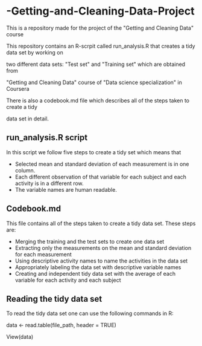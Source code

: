 # -Getting-and-Cleaning-Data-Project
This is a repository made for the project of the "Getting and Cleaning Data" course  

This repository contains an R-scrpit called run_analysis.R that creates a tidy data set by working on

two different data sets: "Test set" and "Training set" which are obtained from 

"Getting and Cleaning Data" course of "Data science specialization" in Coursera

There is also a codebook.md file which describes all of the steps taken to create a tidy 

data set in detail.

## run_analysis.R script
In this script we follow five steps to create a tidy set which means that
* Selected mean and standard deviation of each measurement is in one column.
* Each different observation of that variable for each subject and each activity is in a different row.
* The variable names are human readable.

## Codebook.md 
This file contains all of the steps taken to create a tidy data set. These steps are:
* Merging the training and the test sets to create one data set
* Extracting only the measurements on the mean and standard deviation for each measurement 
* Using descriptive activity names to name the activities in the data set
* Appropriately labeling the data set with descriptive variable names
* Creating and independent tidy data set with the average of each variable for each activity and each subject

## Reading the tidy data set
To read the tidy data set one can use the following commands in R:

data <- read.table(file_path, header = TRUE) 

View(data)
